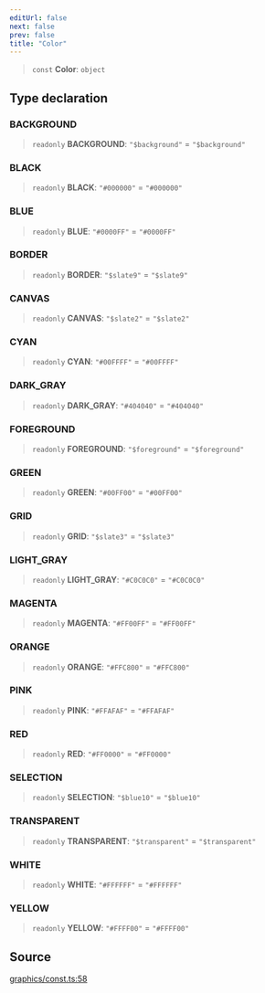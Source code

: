 ```yaml
---
editUrl: false
next: false
prev: false
title: "Color"
---
```


> `const` **Color**: `object`

## Type declaration

### BACKGROUND

> `readonly` **BACKGROUND**: `"$background"` = `"$background"`

### BLACK

> `readonly` **BLACK**: `"#000000"` = `"#000000"`

### BLUE

> `readonly` **BLUE**: `"#0000FF"` = `"#0000FF"`

### BORDER

> `readonly` **BORDER**: `"$slate9"` = `"$slate9"`

### CANVAS

> `readonly` **CANVAS**: `"$slate2"` = `"$slate2"`

### CYAN

> `readonly` **CYAN**: `"#00FFFF"` = `"#00FFFF"`

### DARK\_GRAY

> `readonly` **DARK\_GRAY**: `"#404040"` = `"#404040"`

### FOREGROUND

> `readonly` **FOREGROUND**: `"$foreground"` = `"$foreground"`

### GREEN

> `readonly` **GREEN**: `"#00FF00"` = `"#00FF00"`

### GRID

> `readonly` **GRID**: `"$slate3"` = `"$slate3"`

### LIGHT\_GRAY

> `readonly` **LIGHT\_GRAY**: `"#C0C0C0"` = `"#C0C0C0"`

### MAGENTA

> `readonly` **MAGENTA**: `"#FF00FF"` = `"#FF00FF"`

### ORANGE

> `readonly` **ORANGE**: `"#FFC800"` = `"#FFC800"`

### PINK

> `readonly` **PINK**: `"#FFAFAF"` = `"#FFAFAF"`

### RED

> `readonly` **RED**: `"#FF0000"` = `"#FF0000"`

### SELECTION

> `readonly` **SELECTION**: `"$blue10"` = `"$blue10"`

### TRANSPARENT

> `readonly` **TRANSPARENT**: `"$transparent"` = `"$transparent"`

### WHITE

> `readonly` **WHITE**: `"#FFFFFF"` = `"#FFFFFF"`

### YELLOW

> `readonly` **YELLOW**: `"#FFFF00"` = `"#FFFF00"`

## Source

[graphics/const.ts:58](https://github.com/dgmjs/dgmjs/blob/6298c851d69b83f472385d1ebb3c937ddb56985d/packages/core/src/graphics/const.ts#L58)
